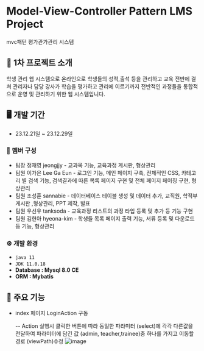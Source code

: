 # Model-View-Controller Pattern LMS Project
mvc패턴 평가관가관리 시스템 

## 📃 1차 프로젝트 소개 
학생 관리 웹 시스템으로 온라인으로 학생들의 성적,출석 등을 관리하고 교육 전반에 걸쳐 관리자나 담당 강사가 학습을 평가하고 관리에 이르기까지 전반적인 과정들을 통합적으로 운영 및 관리하기 위한 웹 시스템입니다.

## 🖥️ 개발 기간
* 23.12.21일 ~ 23.12.29일

### 👫 멤버 구성
- 팀장 정재영 jeongjjy - 교과목 기능, 교육과정 게시판, 형상관리
- 팀원 이가은 Lee Ga Eun - 로그인 기능, 메인 페이지 구축, 전체적인 CSS, 카테고리 별 검색 기능, 검색결과에 따른 목록 페이지 구현 및 전체 페이지 페이징 구현, 형상관리 
- 팀원 조성훈 sannabie -  데이터베이스 테이블 생성 및 데이터 추가, 교직원, 학적부 게시판 ,형상관리, PPT 제작, 발표
- 팀원 우선우 tanksoda - 교육과정 리스트의 과정 타입 등록 및 추가 등 기능 구현 
- 팀원 김현아 hyeona-kim - 학생들 목록 페이지 출력 기능, 서류 등록 및 다운로드 등 기능, 형상관리

### ⚙️ 개발 환경
- `java 11`
- `JDK 11.0.18`
- **Database : Mysql 8.0 CE**
- **ORM : Mybatis**

## 📌 주요 기능 
- index 페이지 LoginAction 구동


  -- Action 실행시 클릭한 버튼에 따라 동일한 파라미터 (select)에 각각 다른값을 전달하여 파라미터에 담긴 값 (admin, teacher,trainee)중 하나를 가지고 이동할 경로 (viewPath)수정
  ![image](https://github.com/hyeona-kim/1221p/assets/45028751/f36ab6c6-7194-46d5-85ac-cd64be5682b2)
